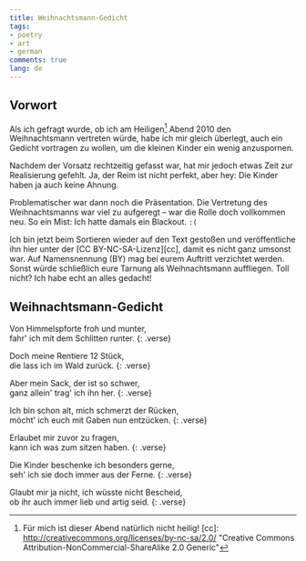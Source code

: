 ```yaml
---
title: Weihnachtsmann-Gedicht
tags:
- poetry
- art
- german
comments: true
lang: de
---
```


## Vorwort

Als ich gefragt wurde, ob ich am Heiligen[^1] Abend 2010 den
Weihnachtsmann vertreten würde, habe ich mir gleich überlegt,
auch ein Gedicht vortragen zu wollen, um die kleinen Kinder
ein wenig anzuspornen.

Nachdem der Vorsatz rechtzeitig gefasst war, hat mir jedoch etwas
Zeit zur Realisierung gefehlt. Ja, der Reim ist nicht perfekt, aber
hey: Die Kinder haben ja auch keine Ahnung.

Problematischer war dann noch die Präsentation. Die Vertretung des
Weihnachtsmanns war viel zu aufgeregt – war die Rolle doch vollkommen
neu. So ein Mist: Ich hatte damals ein Blackout. `:(`

Ich bin jetzt beim Sortieren wieder auf den Text gestoßen und veröffentliche
ihn hier unter der [CC BY-NC-SA-Lizenz][cc], damit es nicht ganz umsonst war. Auf
Namensnennung (BY) mag bei eurem Auftritt verzichtet werden. Sonst würde
schließlich eure Tarnung als Weihnachtsmann auffliegen. Toll nicht? Ich habe
echt an alles gedacht!

[^1]: Für mich ist dieser Abend natürlich nicht heilig!
[cc]: http://creativecommons.org/licenses/by-nc-sa/2.0/ "Creative Commons Attribution-NonCommercial-ShareAlike 2.0 Generic"

## Weihnachtsmann-Gedicht

Von Himmelspforte froh und munter,   
fahr' ich mit dem Schlitten runter.
{: .verse}

Doch meine Rentiere 12 Stück,   
die lass ich im Wald zurück.
{: .verse}

Aber mein Sack, der ist so schwer,   
ganz allein' trag' ich ihn her.
{: .verse}

Ich bin schon alt, mich schmerzt der Rücken,   
möcht' ich euch mit Gaben nun entzücken.
{: .verse}

Erlaubet mir zuvor zu fragen,   
kann ich was zum sitzen haben.
{: .verse}

Die Kinder beschenke ich besonders gerne,   
seh' ich sie doch immer aus der Ferne.
{: .verse}

Glaubt mir ja nicht, ich wüsste nicht Bescheid,   
ob ihr auch immer lieb und artig seid.
{: .verse}